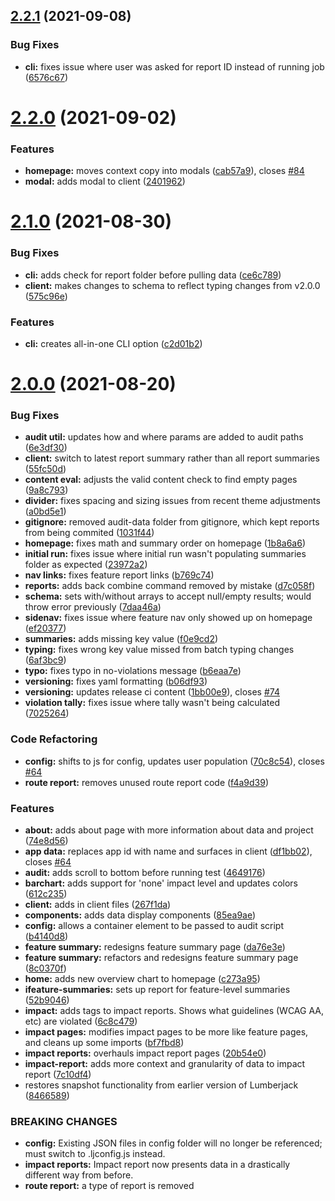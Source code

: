 ## [2.2.1](https://github.com/trunkclub/lumberjack/compare/v2.2.0...v2.2.1) (2021-09-08)


### Bug Fixes

* **cli:** fixes issue where user was asked for report ID instead of running job ([6576c67](https://github.com/trunkclub/lumberjack/commit/6576c67ffadf47dfe78dddf82f2fd7ed7295ccdb))

# [2.2.0](https://github.com/trunkclub/lumberjack/compare/v2.1.0...v2.2.0) (2021-09-02)


### Features

* **homepage:** moves context copy into modals ([cab57a9](https://github.com/trunkclub/lumberjack/commit/cab57a940e89889e632933f5c5b6f258362eec7e)), closes [#84](https://github.com/trunkclub/lumberjack/issues/84)
* **modal:** adds modal to client ([2401962](https://github.com/trunkclub/lumberjack/commit/2401962080c6b3e194dc5616eaf48a1f7dfcd112))

# [2.1.0](https://github.com/trunkclub/lumberjack/compare/v2.0.0...v2.1.0) (2021-08-30)


### Bug Fixes

* **cli:** adds check for report folder before pulling data ([ce6c789](https://github.com/trunkclub/lumberjack/commit/ce6c789f584f76d0145bd3c49179de2f6d2cc3d0))
* **client:** makes changes to schema to reflect typing changes from v2.0.0 ([575c96e](https://github.com/trunkclub/lumberjack/commit/575c96ee7e09e6c6678fed0c25a151c71eb6217a))


### Features

* **cli:** creates all-in-one CLI option ([c2d01b2](https://github.com/trunkclub/lumberjack/commit/c2d01b282c887f69a45f7b1d1ef4f3b93a62c4e4))

# [2.0.0](https://github.com/trunkclub/lumberjack/compare/v1.0.0...v2.0.0) (2021-08-20)


### Bug Fixes

* **audit util:** updates how and where params are added to audit paths ([6e3df30](https://github.com/trunkclub/lumberjack/commit/6e3df30b2f299b28f4040507f5e1039270509706))
* **client:** switch to latest report summary rather than all report summaries ([55fc50d](https://github.com/trunkclub/lumberjack/commit/55fc50d0fa5b81a561145686f9bf33487a70805b))
* **content eval:** adjusts the valid content check to find empty pages ([9a8c793](https://github.com/trunkclub/lumberjack/commit/9a8c7938eddbcbc4907d0cc5c87a24d16298f9c0))
* **divider:** fixes spacing and sizing issues from recent theme adjustments ([a0bd5e1](https://github.com/trunkclub/lumberjack/commit/a0bd5e13da3ad20d8f320b4744fea75dcf26b0fe))
* **gitignore:** removed audit-data folder from gitignore, which kept reports from being commited ([1031f44](https://github.com/trunkclub/lumberjack/commit/1031f44f17836f1d80afce6d10b2a8eab62c8d05))
* **homepage:** fixes math and summary order on homepage ([1b8a6a6](https://github.com/trunkclub/lumberjack/commit/1b8a6a684068ff08e1e6356342916fd028445b9c))
* **initial run:** fixes issue where initial run wasn't populating summaries folder as expected ([23972a2](https://github.com/trunkclub/lumberjack/commit/23972a2d4d8c14db5faa7146009f9843dbfa9baf))
* **nav links:** fixes feature report links ([b769c74](https://github.com/trunkclub/lumberjack/commit/b769c74ad07a859115d40276cd3c892436d62274))
* **reports:** adds back combine command removed by mistake ([d7c058f](https://github.com/trunkclub/lumberjack/commit/d7c058fa39b37bbcecce614c11a77fec0573f8ca))
* **schema:** sets with/without arrays to accept null/empty results; would throw error previously ([7daa46a](https://github.com/trunkclub/lumberjack/commit/7daa46ad3585ee0891acbdfef0b0fd26c4b5420b))
* **sidenav:** fixes issue where feature nav only showed up on homepage ([ef20377](https://github.com/trunkclub/lumberjack/commit/ef203778d4eb83080777eb9f9aa8a731792326aa))
* **summaries:** adds missing key value ([f0e9cd2](https://github.com/trunkclub/lumberjack/commit/f0e9cd2ad51bddf1c3612099886a7b1659d4467e))
* **typing:** fixes wrong key value missed from batch typing changes ([6af3bc9](https://github.com/trunkclub/lumberjack/commit/6af3bc9729ab2c2513e55a4729eaf0158fb99ae9))
* **typo:** fixes typo in no-violations message ([b6eaa7e](https://github.com/trunkclub/lumberjack/commit/b6eaa7e9d330bbc5bb2846c997c65cf78278d9d1))
* **versioning:** fixes yaml formatting ([b06df93](https://github.com/trunkclub/lumberjack/commit/b06df93caab468b7fa605fa4e2c09e066598b03f))
* **versioning:** updates release ci content ([1bb00e9](https://github.com/trunkclub/lumberjack/commit/1bb00e90ae07e5b5f35a4e0c3c94fa6cfbc5f674)), closes [#74](https://github.com/trunkclub/lumberjack/issues/74)
* **violation tally:** fixes issue where tally wasn't being calculated ([7025264](https://github.com/trunkclub/lumberjack/commit/702526439fffebfbec825ac540b0150e76ebf84d))


### Code Refactoring

* **config:** shifts to js for config, updates user population ([70c8c54](https://github.com/trunkclub/lumberjack/commit/70c8c54d565c786467c113dd449a9a51fa459f67)), closes [#64](https://github.com/trunkclub/lumberjack/issues/64)
* **route report:** removes unused route report code ([f4a9d39](https://github.com/trunkclub/lumberjack/commit/f4a9d39d4548ebde1537795408cebf9174708b8f))


### Features

* **about:** adds about page with more information about data and project ([74e8d56](https://github.com/trunkclub/lumberjack/commit/74e8d565cbb483188418a0250b020d2bf75e9e6f))
* **app data:** replaces app id with name and surfaces in client ([df1bb02](https://github.com/trunkclub/lumberjack/commit/df1bb0262cf28fd7ec0cbb4415efd87376a11f15)), closes [#64](https://github.com/trunkclub/lumberjack/issues/64)
* **audit:** adds scroll to bottom before running test ([4649176](https://github.com/trunkclub/lumberjack/commit/4649176602a7ca58a12629b978fed3badfa84d39))
* **barchart:** adds support for 'none' impact level and updates colors ([612c235](https://github.com/trunkclub/lumberjack/commit/612c2354e9c30768af957e64c5337e499809ed2c))
* **client:** adds in client files ([267f1da](https://github.com/trunkclub/lumberjack/commit/267f1dad916fe02efbbea6de2fdc01b27f8589d5))
* **components:** adds data display components ([85ea9ae](https://github.com/trunkclub/lumberjack/commit/85ea9ae8da82d0c5e7e88dfff7185f7114eb85d6))
* **config:** allows a container element to be passed to audit script ([b4140d8](https://github.com/trunkclub/lumberjack/commit/b4140d8838421f34dec18b626d21fe79b40e04e3))
* **feature summary:** redesigns feature summary page ([da76e3e](https://github.com/trunkclub/lumberjack/commit/da76e3ec97ed722f4f1ee9938594e94a724b6762))
* **feature summary:** refactors and redesigns feature summary page ([8c0370f](https://github.com/trunkclub/lumberjack/commit/8c0370fda3faa679f27de7f91d19e63b1df1fc3f))
* **home:** adds new overview chart to homepage ([c273a95](https://github.com/trunkclub/lumberjack/commit/c273a951f219fffe2cc721961eb5f2213056ea15))
* **ifeature-summaries:** sets up report for feature-level summaries ([52b9046](https://github.com/trunkclub/lumberjack/commit/52b9046b8ec9f35bc37f806db3354e8b934b84d8))
* **impact:** adds tags to impact reports. Shows what guidelines (WCAG AA, etc) are violated ([6c8c479](https://github.com/trunkclub/lumberjack/commit/6c8c479ad44c9730269bce26f6abadcf76efbd50))
* **impact pages:** modifies impact pages to be more like feature pages, and cleans up some imports ([bf7fbd8](https://github.com/trunkclub/lumberjack/commit/bf7fbd86add7204c23ba797ad7a87d02bfcdf2d0))
* **impact reports:** overhauls impact report pages ([20b54e0](https://github.com/trunkclub/lumberjack/commit/20b54e04effc0e08ada3572c4ea91d9cf642deb8))
* **impact-report:** adds more context and granularity of data to impact report ([7c10df4](https://github.com/trunkclub/lumberjack/commit/7c10df4155c10e6e8dc8ecc771c937024f7067aa))
* restores snapshot functionality from earlier version of Lumberjack ([8466589](https://github.com/trunkclub/lumberjack/commit/8466589b6f0c2508f9e2501e96927e4d3f0155db))


### BREAKING CHANGES

* **config:** Existing JSON files in config folder will no longer be referenced; must switch to
.ljconfig.js instead.
* **impact reports:** Impact report now presents data in a drastically different way from before.
* **route report:** a type of report is removed
